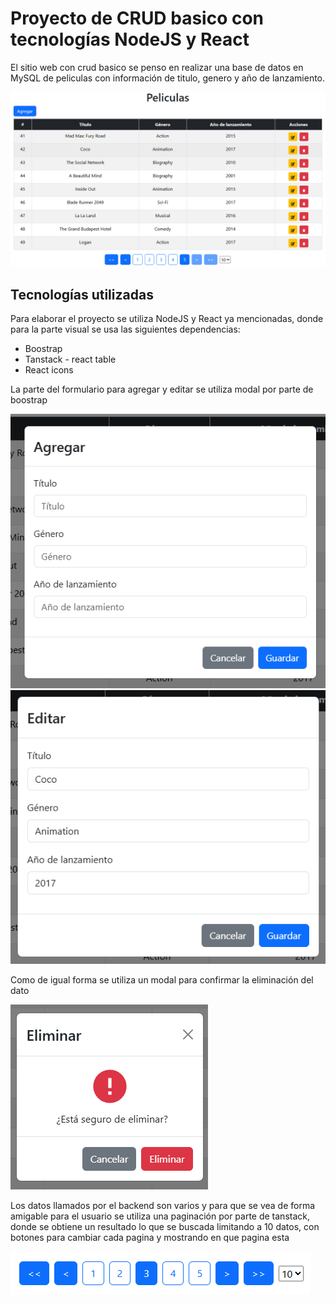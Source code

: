 # Proyecto de CRUD basico con tecnologías NodeJS y React

El sitio web con crud basico se penso en realizar una base de datos en MySQL de peliculas con información de titulo, genero y año de lanzamiento.

![App basico](./assets/site_web.png)

## Tecnologías utilizadas

Para elaborar el proyecto se utiliza NodeJS y React ya mencionadas, donde para la parte visual se usa las siguientes dependencias:

- Boostrap
- Tanstack - react table
- React icons

La parte del formulario para agregar y editar se utiliza modal por parte de boostrap

![formulario agregar modal](./assets/form_modal.png)
![formulario editar moda](./assets/form_modal_edit.png)

Como de igual forma se utiliza un modal para confirmar la eliminación del dato

![modal eliminar dato](./assets/delete_modal.png)

Los datos llamados por el backend son varios y para que se vea de forma amigable para el usuario se utiliza una paginación por parte de tanstack, donde se obtiene un resultado lo que se buscada limitando a 10 datos, con botones para cambiar cada pagina y mostrando en que pagina esta

![paginación](./assets/pagination.png)
